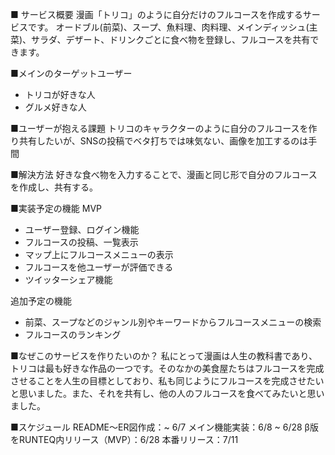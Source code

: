 ■ サービス概要
漫画「トリコ」のように自分だけのフルコースを作成するサービスです。
オードブル(前菜)、スープ、魚料理、肉料理、メインディッシュ(主菜)、サラダ、デザート、ドリンクごとに食べ物を登録し、フルコースを共有できます。

■メインのターゲットユーザー
- トリコが好きな人
- グルメ好きな人

■ユーザーが抱える課題
トリコのキャラクターのように自分のフルコースを作り共有したいが、SNSの投稿でベタ打ちでは味気ない、画像を加工するのは手間

■解決方法
好きな食べ物を入力することで、漫画と同じ形で自分のフルコースを作成し、共有する。

■実装予定の機能
MVP
- ユーザー登録、ログイン機能
- フルコースの投稿、一覧表示
- マップ上にフルコースメニューの表示
- フルコースを他ユーザーが評価できる
- ツイッターシェア機能

追加予定の機能
- 前菜、スープなどのジャンル別やキーワードからフルコースメニューの検索
- フルコースのランキング

■なぜこのサービスを作りたいのか？
私にとって漫画は人生の教科書であり、トリコは最も好きな作品の一つです。そのなかの美食屋たちはフルコースを完成させることを人生の目標としており、私も同じようにフルコースを完成させたいと思いました。また、それを共有し、他の人のフルコースを食べてみたいと思いました。

■スケジュール
README〜ER図作成：~ 6/7
メイン機能実装：6/8 ~ 6/28
β版をRUNTEQ内リリース（MVP）：6/28
本番リリース：7/11